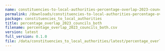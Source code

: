 ```yaml
---
name: constituencies-to-local-authorities-percentage-overlap-2023-councils-both-csv
permalink: /downloads/constituencies-to-local-authorities-percentage-overlap-2023-councils-both-csv/latest
package: constituencies_to_local_authorities
title: percentage_overlap_2023_councils_both
filename: percentage_overlap_2023_councils_both.csv
version: latest
full_version: 0.1.0
file: /data/constituencies_to_local_authorities/latest/percentage_overlap_2023_councils_both.csv
---
```

